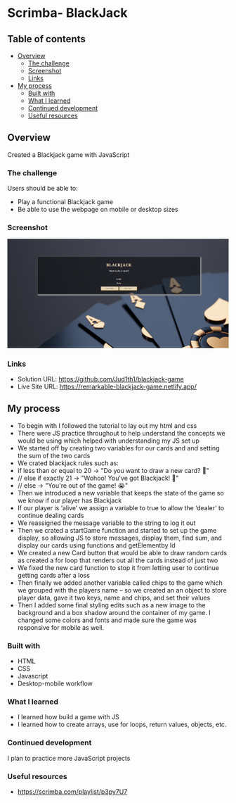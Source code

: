 # Scrimba- BlackJack


## Table of contents

- [Overview](#overview)
  - [The challenge](#the-challenge)
  - [Screenshot](#screenshot)
  - [Links](#links)
- [My process](#my-process)
  - [Built with](#built-with)
  - [What I learned](#what-i-learned)
  - [Continued development](#continued-development)
  - [Useful resources](#useful-resources)


## Overview
Created a Blackjack game with JavaScript

### The challenge

Users should be able to:

- Play a functional Blackjack game 
- Be able to use the webpage on mobile or desktop sizes

### Screenshot

![](./Screenshot.png)


### Links

- Solution URL: https://github.com/Jud1th1/blackjack-game
- Live Site URL: https://remarkable-blackjack-game.netlify.app/

## My process
-	To begin with I followed the tutorial to lay out my html and css
-	There were JS practice throughout to help understand the concepts we would be using which helped with understanding my JS set up
-	We started off by creating two variables for our cards and and setting the sum of the two cards
-	We crated blackjack rules such as:
-	if less than or equal to 20 -> "Do you want to draw a new card? 🙂"
-	// else if exactly 21 -> "Wohoo! You've got Blackjack! 🥳"
-	// else -> "You're out of the game! 😭"
-	Then we introduced a new variable that keeps the state of the game so we know if our player has Blackjack 
-	If our player is ‘alive’ we assign a variable to true to allow the ‘dealer’ to continue dealing cards
-	We reassigned the message variable to the string to log it out
-	Then we crated a startGame function and started to set up the game display, so allowing JS to store messages, display them, find sum, and display our cards using functions and getElementby Id
-	We created a new Card button that would be able to draw random cards as created a for loop that renders out all the cards instead of just two 
-	We fixed the new card function to stop it from letting user to continue getting cards after a loss
-	Then finally we added another variable called chips to the game which we grouped with the players name – so we created an an object to store player data, gave it two keys, name and chips, and set their values
-	Then I added some final styling edits such as a new image to the background and a box shadow around the container of my game. I changed some colors and fonts and made sure the game was responsive for mobile as well. 



### Built with

- HTML
- CSS
- Javascript
- Desktop-mobile workflow


### What I learned

-	I learned how build a game with JS
-   I learned how to create arrays, use for loops, return values, objects, etc. 



### Continued development

I plan to practice more JavaScript projects 


### Useful resources

- https://scrimba.com/playlist/p3py7U7

